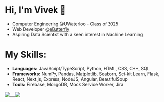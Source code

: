 # Hi, I'm Vivek 👋

* Computer Engineering @UWaterloo - Class of 2025
* Web Developer @[eButterfly](https://www.e-butterfly.org/ebapp/en)
* Aspiring Data Scientist with a keen interest in Machine Learning

# My Skills:
* **Languages:** JavaScript/TypeScript, Python, HTML, CSS, C++, SQL
* **Frameworks:** NumPy, Pandas, Matplotlib, Seaborn, Sci-kit Learn, Flask, React, Next.js, Express, NodeJS, Angular, BeautifulSoup
* **Tools:** Firebase, MongoDB, Mock Service Worker, Jira

<a href="https://github.com/anuraghazra/github-readme-stats">
  <img align="center" src="https://github-readme-stats.vercel.app/api?username=valamuri2020&theme=tokyonight&count_private=true" />
      &nbsp;&nbsp;                                     
</a>

<a href="https://github.com/anuraghazra/convoychat">
  <img align="center" src="https://github-readme-stats.vercel.app/api/top-langs?username=valamuri2020&theme=tokyonight&layout=compact" />
</a>

